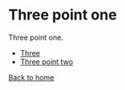 # Three point one

Three point one.

- [Three](./readme.md)
- [Three point two](./two.md)

[Back to home](../readme.md)

